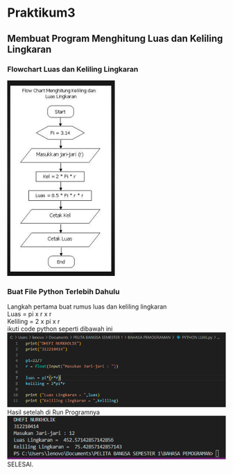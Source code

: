 # Praktikum3
## Membuat Program Menghitung Luas dan Keliling Lingkaran
### Flowchart Luas dan Keliling Lingkaran
![Flowchart](gambar/1.png)<br>
### Buat File Python Terlebih Dahulu
Langkah pertama buat rumus luas dan keliling lingkaran<br>
Luas = pi x r x r<br>
Keliling = 2 x pi x r<br>
ikuti code python seperti dibawah ini<br>
![luas dan keliling lingkaran](gambar/2.png)<br>
Hasil setelah di Run Programnya<br>
![Output Python](gambar/3.png)<br>
SELESAI.